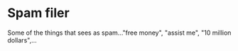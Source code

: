 # Spam filer

Some of the things that sees as spam..."free money", "assist me", "10 million dollars",...
